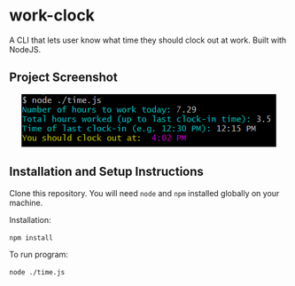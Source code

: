 # work-clock

A CLI that lets user know what time they should clock out at work. Built with NodeJS.

## Project Screenshot

<p align="center">
  <img src="docs/demo.png" alt="Screenshot showing an example of the terminal output when a user runs the program">
</p>

## Installation and Setup Instructions

Clone this repository. You will need `node` and `npm` installed globally on your machine.

Installation:

`npm install`

To run program:

`node ./time.js`
